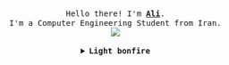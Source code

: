 <p align="center">
  <br>
  <samp>
    Hello there! I'm <b><a rel="nofollow" target="_blank" href="https://github.com/AliNouri02">Ali</a></b>.
    <br>I'm a Computer Engineering Student from Iran.<br>

</samp>

  <img src="https://i.pinimg.com/originals/e0/40/1f/e0401fd3406995f0cb88a7736320fedb.gif" width="200"/>

</p>


<details align="center">

<summary> <b> <samp> Light bonfire </samp></b></summary>
<samp>
 <b><h2 style="color: #fc6203">B O N F I R E &nbsp; L I G H T !</h2> </b>

<img src="https://raw.githubusercontent.com/TanZng/TanZng/master/assets/bonefire.gif" width="200"/>

Current Project: <a href="https://github.com/AliNouri02/">Peek</a>

<p align="center">

</p> 


</samp>
</details>

<!--
**AliNouri02/AliNouri02** is a ✨ _special_ ✨ repository because its `README.md` (this file) appears on your GitHub profile.

Here are some ideas to get you started:

- 🔭 I’m currently working on ...
- 🌱 I’m currently learning ...
- 👯 I’m looking to collaborate on ...
- 🤔 I’m looking for help with ...
- 💬 Ask me about ...
- 📫 How to reach me: ...
- 😄 Pronouns: ...
- ⚡ Fun fact: ...
-->
